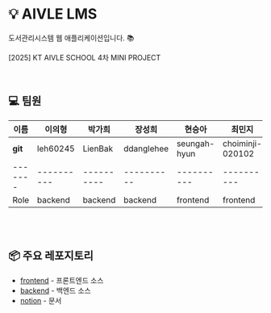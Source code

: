 # 💡 AIVLE LMS
도서관리시스템 웹 애플리케이션입니다. 📚

[2025] KT AIVLE SCHOOL 4차 MINI PROJECT  

<br>

## 💻 팀원

| 이름    | 이의형    | 박가희   | 장성희 | 현승아 | 최민지 | 강서연 | 박상훈
| ------- | ----------| ----------|---------- | ----------| ----------| ----------| ----------
| **git** | 	leh60245 | 	LienBak | ddanglehee   | seungah-hyun |choiminji-020102 |seoyeon |sanghuniolsida
| ------- | ----------| ----------|---------- | ----------| ----------| ----------| ----------
| Role | backend| backend | backend| frontend | frontend | frontend | frontend

<br>
<br>

## 📦 주요 레포지토리

- [frontend](https://github.com/aivleLMS/frontend) - 프론트엔드 소스
- [backend](https://github.com/aivleLMS/backend) - 백엔드 소스
- [notion](https://www.notion.so/4-20297e47e8a280e3b5b0f862d33443fd) - 문서
